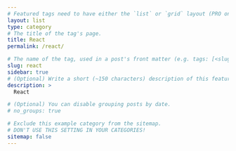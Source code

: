 ```yaml
---
# Featured tags need to have either the `list` or `grid` layout (PRO only).
layout: list
type: category
# The title of the tag's page.
title: React
permalink: /react/

# The name of the tag, used in a post's front matter (e.g. tags: [<slug>]).
slug: react
sidebar: true
# (Optional) Write a short (~150 characters) description of this featured tag.
description: >
  React

# (Optional) You can disable grouping posts by date.
# no_groups: true

# Exclude this example category from the sitemap.
# DON'T USE THIS SETTING IN YOUR CATEGORIES!
sitemap: false
---
```

